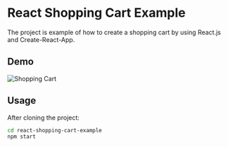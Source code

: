 
# React Shopping Cart Example

The project is example of how to create a shopping cart by using React.js and Create-React-App.
## Demo

![Shopping Cart](https://user-images.githubusercontent.com/8419324/133156405-9a81bc32-420f-498e-bf2b-ac22c104a454.png)
## Usage

After cloning the project:
```bash
cd react-shopping-cart-example
npm start
```